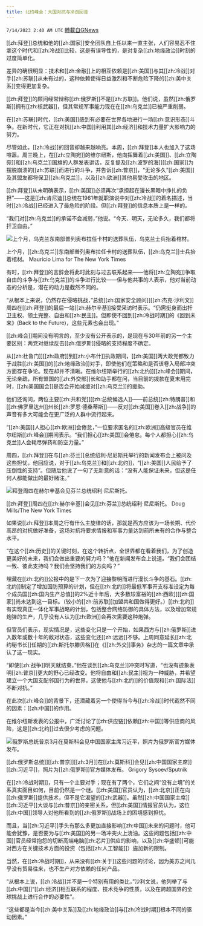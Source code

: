 ```yaml
---
title: 北约峰会：大国对抗与冷战回音
---
```

`7/14/2023 2:40 AM UTC` [轉載自GNews](https://gnews.org/articles/1460266)


[[zh:拜登]]总统和他的[[zh:国家]]安全团队自上任以来一直主张，人们容易忍不住拿这个时代和[[zh:冷战]]比较，这是有误导性的，是对复杂[[zh:地缘政治]]时刻的过度简单化。

差异的确很明显：技术和[[zh:金融]]上的相互依赖是[[zh:美国]]与其[[zh:冷战]]对手[[zh:苏联]]从未有过的，这种依赖使得日益激烈和不断危险下降的[[zh:美中关系]]变得更加复杂。

[[zh:拜登]]的顾问经常辩称[[zh:俄罗斯]]不是[[zh:苏联]]。他们说，虽然[[zh:俄罗斯]]拥有[[zh:核武器]]，但其常规军事能力现在在[[zh:乌克兰]]已被严重削弱。

在[[zh:苏联]]时代，[[zh:美国]]感到有必要在世界各地进行一场[[zh:意识形态]]斗争。在新时代，它正在对抗[[zh:中国]]利用其[[zh:经济]]和技术力量扩大影响力的努力。

尽管如此，[[zh:冷战]]的回音却越来越响亮。本周，[[zh:拜登]]本人也加入了这场喧嚣。周三晚上，在[[zh:立陶宛]]的维尔纽斯，他向挥舞着[[zh:美国]]、[[zh:立陶宛]]和[[zh:乌克兰]]国旗的人群发表讲话，反复提及[[zh:波罗的海]][[zh:国家]]为摆脱崩溃的[[zh:苏联]]而进行的斗争，并告诉[[zh:普京]]，“无论多久”[[zh:美国]]及其盟友都将保卫[[zh:乌克兰]]，以及[[zh:欧洲]]其他易受攻击的地区。

[[zh:拜登]]从未明确表示，[[zh:美国]]必须再次“承担起在漫长黑暗中挣扎的负担”——这是[[zh:肯尼迪]]总统在1961年就职演说中对[[zh:冷战]]的着名描述，当时[[zh:冷战]]已经进入了最危险的阶段。但[[zh:拜登]]的信息本质上是一样的。

“我们对[[zh:乌克兰]]的承诺不会减弱，”他说。“今天、明天，无论多久，我们都将扞卫自由。”

![上个月，乌克兰东南部普列奥布拉任卡村的送葬队伍，乌克兰士兵抬着棺材。](https://static01.nyt.com/images/2023/07/13/multimedia/13nato-assess-02a-mthw/13nato-assess-02a-mthw-master1050.jpg "上个月，乌克兰东南部普列奥布拉任卡村的送葬队伍，乌克兰士兵抬着棺材。")

上个月，[[zh:乌克兰]]东南部普列奥布拉任卡村的送葬队伍，[[zh:乌克兰]]士兵抬着棺材。 Mauricio Lima for The New York Times

有时，[[zh:拜登]]的言辞会将此时此刻与过去联系起来——他将[[zh:立陶宛]]争取自由的斗争与[[zh:乌克兰]]的斗争进行比较——但与他共事的人表示，他对当前动态的分析是，潜在的动力是截然不同的。

“从根本上来说，仍然存在侵略挑战，”总统[[zh:国家安全顾问]][[zh:杰克·沙利文]]周四在[[zh:拜登]]的最后一站[[zh:赫尔辛基]]接受采访时表示。“仍需挺身而出扞卫主权、领土完整、自由和[[zh:民主]]。但即使不回到[[zh:冷战时期]]的《回到未来》(Back to the Future)，这些元素也会出现。”

[[zh:峰会]]期间没有明言的，至少没有公开表示的，是现在与30年前的另一个主要区别：两党对继续反击[[zh:俄罗斯]]侵略的支持程度不确定。

从[[zh:杜鲁门]][[zh:政府]]到[[zh:小布什]]执政期间，[[zh:美国]]两大政党都致力于战胜[[zh:美国]]的[[zh:地缘政治]]对手，即使他们在策略和是否该卷入局部冲突方面存在争论。现在却并不清晰。在维尔纽斯举行的[[zh:北约]][[zh:峰会]]期间，无论亲疏，所有盟国的[[zh:外交部]]长和助手都在问，当目前的拨款在夏末用完时，[[zh:美国国会]]是否会开始减缓对[[zh:乌克兰]]的援助。

他们还询问，两位主要[[zh:共和党]][[zh:总统候选人]]——前总统[[zh:特朗普]]和[[zh:佛罗里达州]]州长[[zh:罗恩·德桑蒂斯]]——反对[[zh:美国]]卷入[[zh:战争]]的声音有多大可能会在更广泛的人群中流行起来。

“[[zh:美国]]人担心[[zh:欧洲]]会倦怠，”一位要求匿名的[[zh:欧洲]]高级官员在维尔纽斯[[zh:峰会]]期间表示。“我们担心[[zh:美国]]会倦怠。每个人都担心[[zh:乌克兰]]人会耗尽弹药和防空力量。”

周四，[[zh:拜登]]在与[[zh:芬兰]]总统绍利·尼尼斯托举行的新闻发布会上被问及这些担忧，他回应说，对于[[zh:乌克兰]]和[[zh:北约]]，“[[zh:美国]]人民给予了压倒性的支持”。但随后他说了一句了无新意的话：“没有人能保证未来，但这是任何人都能做出的最好赌注。”

![拜登周四在赫尔辛基会见芬兰总统绍利·尼尼斯托。](https://static01.nyt.com/images/2023/07/13/multimedia/13nato-assess-03-twlz/13nato-assess-03-twlz-master1050.jpg "拜登周四在赫尔辛基会见芬兰总统绍利·尼尼斯托。")

[[zh:拜登]]周四在[[zh:赫尔辛基]]会见[[zh:芬兰]]总统绍利·尼尼斯托。 Doug Mills/The New York Times

如果说[[zh:拜登]]本周之行有什么主旋律的话，那就是西方应该为一场长期、代价高昂的对抗做好准备，这场对抗将要求情报和军事力量达到前所未有的合作与整合水平。

“在这个[[zh:历史]]的关键时刻，在这个转折点，全世界都在看着我们，为了创造更美好的未来，我们会做出重要的努力吗？”他在新闻发布会上说道。“我们会团结一致、彼此支持吗？我们会坚持我们的方向吗？”

埋藏在[[zh:北约]]公报中的是下一次为了迎接黎明而进行漫长斗争的基石。[[zh:北约]]制定了增加国防预算的计划，但在[[zh:北约]]将最低军事开支标准设定为每个成员国[[zh:国内生产总值]]的2%近十年后，大多数较富裕的[[zh:西欧]][[zh:国家]]尚未达到这一目标。（较小的[[zh:前苏联]]加盟共和国做得更好。）[[zh:北约]]有实现真正一体化军事战略的计划，包括整合网络防御的具体方法，以及增加常规炮弹的生产，几乎没有人认为[[zh:欧洲]]会再次需要这种炮弹。

但官员们表示，现实情况是，这些变化只是一个开始，如果西方与[[zh:俄罗斯]]进入数年或数十年的敌对状态，这些变化还[[zh:远远]]不够。上周同意延长[[zh:北约秘书长]]任期的[[zh:斯托尔滕贝格]]在《[[zh:外交]]事务》杂志的一篇文章中承认了这一现实。

“即使[[zh:战争]]明天就结束，”他在谈到[[zh:乌克兰]]冲突时写道，“也没有迹象表明[[zh:普京]]更大的野心已经改变。他将自由和[[zh:民主]]视为一种威胁，并希望建立一个大国支配邻国行为的世界。这使他与[[zh:北约]]的价值观和[[zh:国际法]]不断对抗。”

在此次[[zh:峰会]]的背景下，还潜藏着另一个使得当今与[[zh:冷战]]时代截然不同的因素：[[zh:中国]]的作用。

在维尔纽斯发表的公报中，广泛讨论了[[zh:供应链]]依赖[[zh:中国]]等供应商的风险，这是[[zh:北约]]过去很少考虑的问题。

![俄罗斯总统普京3月在莫斯科会见中国国家主席习近平，照片为俄罗斯官方媒体发布。](https://static01.nyt.com/images/2023/07/13/multimedia/13nato-assess-06-vkbm/13nato-assess-06-vkbm-master1050.jpg "俄罗斯总统普京3月在莫斯科会见中国国家主席习近平，照片为俄罗斯官方媒体发布。")

[[zh:俄罗斯总统]][[zh:普京]][[zh:3月]]在[[zh:莫斯科]]会见[[zh:中国国家主席]][[zh:习近平]]，照片为[[zh:俄罗斯]]官方媒体发布。 Grigory Sysoev/Sputnik

在[[zh:冷战时期]]，只有一个主要对手；现在有了两个，它们之间“没有止境”的关系真实面目如何，目前仍然是一个谜。[[zh:美国]]官员认为，[[zh:北京]]正在向[[zh:俄罗斯]]提供技术，但不是它渴望的[[zh:武器]]。虽然[[zh:中国国家主席]][[zh:习近平]]大谈与[[zh:普京]]的亲密关系，但[[zh:美国]]情报官员认为，这位[[zh:中国]]领导人对他所看到的[[zh:俄罗斯]]战场上的困境感到担忧。

而且，当[[zh:习近平]]手头有那么多更加直接影响[[zh:中国]]未来的问题时，他可能会犹豫，是否要为与[[zh:美国]]的另一场冲突火上浇油。这些问题包括[[zh:中国]]官员经常抱怨的切断高端电脑[[zh:芯片]]供应的影响，以及[[zh:华盛顿]]可能对西方在关键技术方面的投资（包括[[zh:人工智能]]）施加新的限制。

当然，在[[zh:冷战时期]]，从来没有[[zh:关于]]这些问题的讨论，因为美苏之间几乎没有贸易往来，也不生产对方依赖的任何产品。

“从根本上说，[[zh:冷战]]并不是一个特别有用的类比，”沙利文说，他列举了与[[zh:中国]]“[[zh:经济]]相互联系的程度、技术竞争的性质，以及在跨越国界的全球挑战上进行合作的必要性”。

“这些都是当今[[zh:美中关系]]及[[zh:地缘政治]]与[[zh:冷战时期]]根本不同的驱动因素。”

